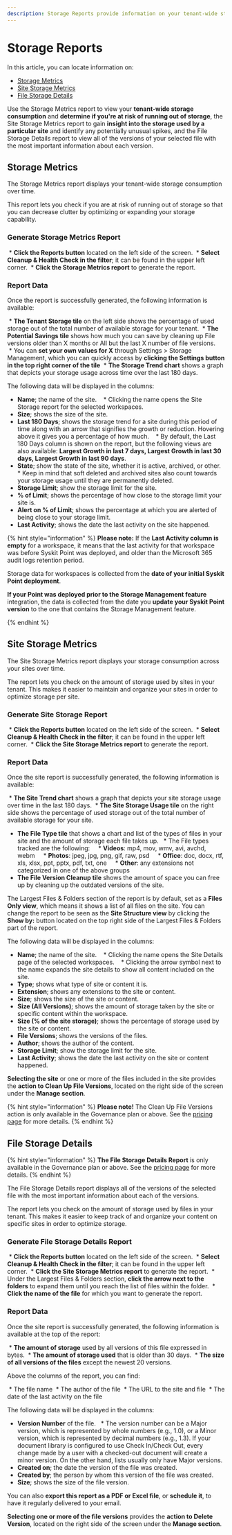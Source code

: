 ```yaml
---
description: Storage Reports provide information on your tenant-wide storage consumption. 
---
```


# Storage Reports

In this article, you can locate information on:

* [Storage Metrics](#storage-metrics)
* [Site Storage Metrics](#site-storage-metrics)
* [File Storage Details](#file-storage-details)

Use the Storage Metrics report to view your **tenant-wide storage consumption** and **determine if you're at risk of running out of storage**, the Site Storage Metrics report to gain **insight into the storage used by a particular site** and identify any potentially unusual spikes, and the File Storage Details report to view all of the versions of your selected file with the most important information about each version.

## Storage Metrics

The Storage Metrics report displays your tenant-wide storage consumption over time.  

This report lets you check if you are at risk of running out of storage so that you can decrease clutter by optimizing or expanding your storage capability.

### Generate Storage Metrics Report

 * **Click the Reports button** located on the left side of the screen.
 * **Select Cleanup & Health Check in the filter**; it can be found in the upper left corner.
 * **Click the Storage Metrics report** to generate the report.

### Report Data

Once the report is successfully generated, the following information is available:

 * **The Tenant Storage tile** on the left side shows the percentage of used storage out of the total number of available storage for your tenant.
 * **The Potential Savings tile** shows how much you can save by cleaning up File versions older than X months or All but the last X number of file versions.
   * You can **set your own values for X** through Settings > Storage Management, which you can quickly access by **clicking the Settings button in the top right corner of the tile**
 * **The Storage Trend chart** shows a graph that depicts your storage usage across time over the last 180 days.


The following data will be displayed in the columns:

* **Name**; the name of the site.
   * Clicking the name opens the Site Storage report for the selected workspaces.
* **Size**; shows the size of the site.
* **Last 180 Days**; shows the storage trend for a site during this period of time along with an arrow that signifies the growth or reduction. Hovering above it gives you a percentage of how much.
   * By default, the Last 180 Days column is shown on the report, but the following views are also available: **Largest Growth in last 7 days, Largest Growth in last 30 days, Largest Growth in last 90 days**.
* **State**; show the state of the site, whether it is active, archived, or other.
  * Keep in mind that soft deleted and archived sites also count towards your storage usage until they are permanently deleted. 
* **Storage Limit**; show the storage limit for the site.
* **% of Limit**; shows the percentage of how close to the storage limit your site is.
* **Alert on % of Limit**; shows the percentage at which you are alerted of being close to your storage limit. 
* **Last Activity**; shows the date the last activity on the site happened.

{% hint style="information" %}
**Please note:** If the **Last Activity column is empty** for a workspace, it means that the last activity for that workspace was before Syskit Point was deployed, and older than the Microsoft 365 audit logs retention period. 

Storage data for workspaces is collected from the **date of your initial Syskit Point deployment**.

**If your Point was deployed prior to the Storage Management feature** integration, the data is collected from the date you **update your Syskit Point version** to the one that contains the Storage Management feature. 

{% endhint %}

## Site Storage Metrics

The Site Storage Metrics report displays your storage consumption across your sites over time.  

The report lets you check on the amount of storage used by sites in your tenant. This makes it easier to maintain and organize your sites in order to optimize storage per site.

### Generate Site Storage Report

 * **Click the Reports button** located on the left side of the screen.
 * **Select Cleanup & Health Check in the filter**; it can be found in the upper left corner.
 * **Click the Site Storage Metrics report** to generate the report.

### Report Data

Once the site report is successfully generated, the following information is available:

 * **The Site Trend chart** shows a graph that depicts your site storage usage over time in the last 180 days.
 * **The Site Storage Usage tile** on the right side shows the percentage of used storage out of the total number of available storage for your site.
* **The File Type tile** that shows a chart and list of the types of files in your site and the amount of storage each file takes up. 
  * The File types tracked are the following:
    * **Videos**: mp4, mov, wmv, avi, avchd, webm
    * **Photos**: jpeg, jpg, png, gif, raw, psd
    * **Office**: doc, docx, rtf, xls, xlsx, ppt, pptx, pdf, txt, one
    * **Other**: any extensions not categorized in one of the above groups
* **The File Version Cleanup tile** shows the amount of space you can free up by cleaning up the outdated versions of the site. 

The Largest Files & Folders section of the report is by default, set as a **Files Only view**, which means it shows a list of all files on the site. You can change the report to be seen as the **Site Structure view** by clicking the **Show by:** button located on the top right side of the Largest Files & Folders part of the report.  

The following data will be displayed in the columns:

* **Name**; the name of the site.
   * Clicking the name opens the Site Details page of the selected workspaces.
   * Clicking the arrow symbol next to the name expands the site details to show all content included on the site.
* **Type**; shows what type of site or content it is.
* **Extension**; shows any extensions to the site or content.
* **Size**; shows the size of the site or content.
* **Size (All Versions)**; shows the amount of storage taken by the site or specific content within the workspace.
* **Size (% of the site storage)**; shows the percentage of storage used by the site or content.
* **File Versions**; shows the versions of the files.
* **Author**; shows the author of the content.
* **Storage Limit**; show the storage limit for the site.
* **Last Activity**; shows the date the last activity on the site or content happened.

**Selecting the site** or one or more of the files included in the site provides the **action to Clean Up File Versions**, located on the right side of the screen under the **Manage section**. 

{% hint style="information" %}
**Please note!** The Clean Up File Versions action is only available in the Governance plan or above. See the [pricing page](https://www.syskit.com/products/point/pricing/) for more details.
{% endhint %}

## File Storage Details

{% hint style="information" %}
**The File Storage Details Report** is only available in the Governance plan or above. See the [pricing page](https://www.syskit.com/products/point/pricing/) for more details.
{% endhint %}

The File Storage Details report displays all of the versions of the selected file with the most important information about each of the versions.

The report lets you check on the amount of storage used by files in your tenant. This makes it easier to keep track of and organize your content on specific sites in order to optimize storage.

### Generate File Storage Details Report

 * **Click the Reports button** located on the left side of the screen.
 * **Select Cleanup & Health Check in the filter**; it can be found in the upper left corner.
 * **Click the Site Storage Metrics report** to generate the report.
 * Under the Largest Files & Folders section, **click the arrow next to the folders** to expand them until you reach the list of files within the folder.
 * **Click the name of the file** for which you want to generate the report.

### Report Data

Once the site report is successfully generated, the following information is available at the top of the report:

 * **The amount of storage** used by all versions of this file expressed in bytes.
 * **The amount of storage used** that is older than 30 days.
 * **The size of all versions of the files** except the newest 20 versions.

Above the columns of the report, you can find:

 * The file name
 * The author of the file
 * The URL to the site and file
 * The date of the last activity on the file

The following data will be displayed in the columns:

* **Version Number** of the file.
  * The version number can be a Major version, which is represented by whole numbers (e.g., 1.0), or a Minor version, which is represented by decimal numbers (e.g., 1.3). If your document library is configured to use Check In/Check Out, every change made by a user with a checked-out document will create a minor version. On the other hand, lists usually only have Major versions.
* **Created on**; the date the version of the file was created.
* **Created by**; the person by whom this version of the file was created. 
* **Size**; shows the size of the file version. 

You can also **export this report as a PDF or Excel file**, or **schedule it**, to have it regularly delivered to your email. 

**Selecting one or more of the file versions** provides the **action to Delete Version**, located on the right side of the screen under the **Manage section**. 